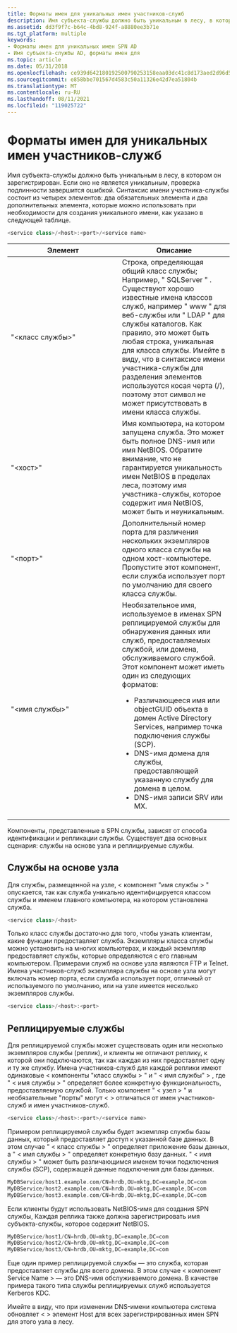 ```yaml
---
title: Форматы имен для уникальных имен участников-служб
description: Имя субъекта-службы должно быть уникальным в лесу, в котором он зарегистрирован.
ms.assetid: dd3f9f7c-b64c-4bd8-924f-a8880ee3b71e
ms.tgt_platform: multiple
keywords:
- Форматы имен для уникальных имен SPN AD
- Имя субъекта-службы AD, форматы имен для
ms.topic: article
ms.date: 05/31/2018
ms.openlocfilehash: ce939d642180192500790253158eaa03dc41c8d173aed2d96d5175f07e39c101
ms.sourcegitcommit: e858bbe701567d4583c50a11326e42d7ea51804b
ms.translationtype: MT
ms.contentlocale: ru-RU
ms.lasthandoff: 08/11/2021
ms.locfileid: "119025722"
---
```

# <a name="name-formats-for-unique-spns"></a>Форматы имен для уникальных имен участников-служб

Имя субъекта-службы должно быть уникальным в лесу, в котором он зарегистрирован. Если оно не является уникальным, проверка подлинности завершится ошибкой. Синтаксис имени участника-службы состоит из четырех элементов: два обязательных элемента и два дополнительных элемента, которые можно использовать при необходимости для создания уникального имени, как указано в следующей таблице.


```C++
<service class>/<host>:<port>/<service name>
```





<table>
<colgroup>
<col style="width: 50%" />
<col style="width: 50%" />
</colgroup>
<thead>
<tr class="header">
<th>Элемент</th>
<th>Описание</th>
</tr>
</thead>
<tbody>
<tr class="odd">
<td>&quot;&lt;класс службы&gt;&quot;</td>
<td>Строка, определяющая общий класс службы; Например, &quot; SQLServer &quot; . Существуют хорошо известные имена классов служб, например &quot; www &quot; для веб-службы или &quot; LDAP &quot; для службы каталогов. Как правило, это может быть любая строка, уникальная для класса службы. Имейте в виду, что в синтаксисе имени участника-службы для разделения элементов используется косая черта (/), поэтому этот символ не может присутствовать в имени класса службы.</td>
</tr>
<tr class="even">
<td>&quot;&lt;хост&gt;&quot;</td>
<td>Имя компьютера, на котором запущена служба. Это может быть полное DNS-имя или имя NetBIOS. Обратите внимание, что не гарантируется уникальность имен NetBIOS в пределах леса, поэтому имя участника-службы, которое содержит имя NetBIOS, может быть и неуникальным.</td>
</tr>
<tr class="odd">
<td>&quot;&lt;порт&gt;&quot;</td>
<td>Дополнительный номер порта для различения нескольких экземпляров одного класса службы на одном хост-компьютере. Пропустите этот компонент, если служба использует порт по умолчанию для своего класса службы.</td>
</tr>
<tr class="even">
<td>&quot;&lt;имя службы&gt;&quot;</td>
<td>Необязательное имя, используемое в именах SPN реплицируемой службы для обнаружения данных или служб, предоставляемых службой, или домена, обслуживаемого службой. Этот компонент может иметь один из следующих форматов:
<ul>
<li>Различающееся имя или objectGUID объекта в домен Active Directory Services, например точка подключения службы (SCP).</li>
<li>DNS-имя домена для службы, предоставляющей указанную службу для домена в целом.</li>
<li>DNS-имя записи SRV или MX.</li>
</ul></td>
</tr>
</tbody>
</table>



 

Компоненты, представленные в SPN службы, зависят от способа идентификации и репликации службы. Существует два основных сценария: службы на основе узла и реплицируемые службы.

## <a name="host-based-services"></a>Службы на основе узла

Для службы, размещенной на узле, &lt; компонент "имя службы &gt; " опускается, так как служба уникально идентифицируется классом службы и именем главного компьютера, на котором установлена служба.


```C++
<service class>/<host>
```



Только класс службы достаточно для того, чтобы узнать клиентам, какие функции предоставляет служба. Экземпляры класса службы можно установить на многих компьютерах, и каждый экземпляр предоставляет службы, которые определяются с его главным компьютером. Примерами служб на основе узла являются FTP и Telnet. Имена участников-служб экземпляра службы на основе узла могут включать номер порта, если служба использует порт, отличный от используемого по умолчанию, или на узле имеется несколько экземпляров службы.


```C++
<service class>/<host>:<port>
```



## <a name="replicable-services"></a>Реплицируемые службы

Для реплицируемой службы может существовать один или несколько экземпляров службы (реплик), и клиенты не отличают реплику, к которой они подключаются, так как каждая из них предоставляет одну и ту же службу. Имена участников-служб для каждой реплики имеют одинаковые &lt; компоненты "класс службы &gt; " и " &lt; имя службы" &gt; , где " &lt; имя службы &gt; " определяет более конкретную функциональность, предоставляемую службой. Только компонент " &lt; узел &gt; " и необязательные "порты" могут &lt; &gt; отличаться от имен участников-служб и имен участников-служб.


```C++
<service class>/<host>:<port>/<service name>
```



Примером реплицируемой службы будет экземпляр службы базы данных, который предоставляет доступ к указанной базе данных. В этом случае " &lt; класс службы &gt; " определяет приложение базы данных, а " &lt; имя службы &gt; " определяет конкретную базу данных. " &lt; имя службы &gt; " может быть различающимся именем точки подключения службы (SCP), содержащей данные подключения для базы данных.


```C++
MyDBService/host1.example.com/CN=hrdb,OU=mktg,DC=example,DC=com
MyDBService/host2.example.com/CN=hrdb,OU=mktg,DC=example,DC=com
MyDBService/host3.example.com/CN=hrdb,OU=mktg,DC=example,DC=com
```



Если клиенты будут использовать NetBIOS-имя для создания SPN службы, Каждая реплика также должна зарегистрировать имя субъекта-службы, которое содержит NetBIOS.


```C++
MyDBService/host1/CN=hrdb,OU=mktg,DC=example,DC=com
MyDBService/host2/CN=hrdb,OU=mktg,DC=example,DC=com
MyDBService/host3/CN=hrdb,OU=mktg,DC=example,DC=com
```



Еще один пример реплицируемой службы — это служба, которая предоставляет службы для всего домена. В этом случае &lt; компонент Service Name &gt; — это DNS-имя обслуживаемого домена. В качестве примера такого типа службы реплицируемых служб используется Kerberos KDC.

Имейте в виду, что при изменении DNS-имени компьютера система обновляет &lt; &gt; элемент Host для всех зарегистрированных имен SPN для этого узла в лесу.

 

 




